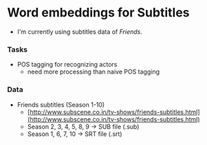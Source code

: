 # Word embeddings for Subtitles

- I'm currently using subtitles data of *Friends*.

### Tasks
- POS tagging for recognizing actors
  - need more processing than naive POS tagging

### Data
- Friends subtitles (Season 1-10)
  - [http://www.subscene.co.in/tv-shows/friends-subtitles.html](http://www.subscene.co.in/tv-shows/friends-subtitles.html)
  - Season 2, 3, 4, 5, 8, 9 -> SUB file (.sub)
  - Season 1, 6, 7, 10 -> SRT file (.srt)
